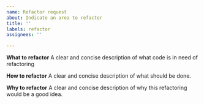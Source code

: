 ```yaml
---
name: Refactor request
about: Indicate an area to refactor
title: ''
labels: refactor
assignees: ''

---
```


**What to refactor**
A clear and concise description of what code is in need of refactoring

**How to refactor**
A clear and concise description of what should be done.

**Why to refactor**
A clear and concise description of why this refactoring would be a good idea.
